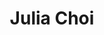 ---
title: "Julia Choi"
presenter_id: julia_choi
position: Summer Student
start_date: 2003
end_date: 2003
email: 
phone: 
photo: assets/images/
status: former
layout: member 
---
